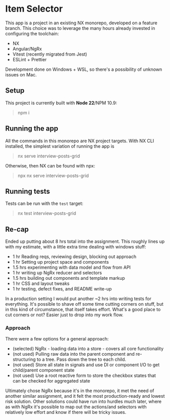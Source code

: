 # Item Selector

This app is a project in an existing NX monorepo, developed on a feature branch.
This choice was to leverage the many hours already invested in configuring the toolchain:
- NX
- Angular/NgRx
- Vitest (recently migrated from Jest)
- ESLint + Prettier

Development done on Windows + WSL, so there's a possibility of unknown issues on Mac.

## Setup

This project is currently built with **Node 22**/NPM 10.9:

> npm i

## Running the app

All the commands in this monorepo are NX project targets.
With NX CLI installed, the simplest variation of running the app is

> nx serve interview-posts-grid

Otherwise, then NX can be found with npx:

> npx nx serve interview-posts-grid

## Running tests

Tests can be run with the `test` target:

> nx test interview-posts-grid

## Re-cap

Ended up putting about 8 hrs total into the assignment.
This roughly lines up with my estimate, with a little extra time dealing with windows stuff:

- 1 hr Reading reqs, reviewing design, blocking out approach
- 1 hr Setting up project space and components
- 1.5 hrs experimenting with data model and flow from API
- 1 hr writing up NgRx reducer and selectors
- 1.5 hrs building out components and template markup
- 1 hr CSS and layout tweaks
- 1 hr testing, defect fixes, and README write-up

In a production setting I would put another ~2 hrs into writing tests for everything.
It's possible to shave off some time cutting corners on stuff, but in this kind of circumstance, that itself takes effort.
What's a good place to cut corners or not? Easier just to drop into my work flow.

### Approach

There were a few options for a general approach:
- (selected) NgRx - loading data into a store - covers all core functionality
- (not used) Pulling raw data into the parent component and re-structuring to a tree. Pass down the tree to each child.
- (not used) Store all state in signals and use DI or component I/O to get child/parent component state
- (not used) Use a root reactive form to store the checkbox states that can be checked for aggregated state

Ultimately chose NgRx because it's in the monorepo, it met the need of another similar assignment, 
and it felt the most production-ready and lowest risk solution. 
Other solutions could have run into hurdles much later, where as with NgRx it's possible to
map out the actions/and selectors with relatively low effort and know if there will be tricky issues.
